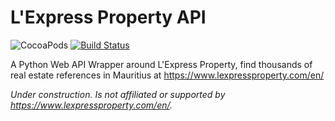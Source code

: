 # L'Express Property API

![CocoaPods](https://img.shields.io/cocoapods/l/AFNetworking.svg)
[![Build Status](https://travis-ci.org/xPrithvi/LExpress-Property-API.svg?branch=master)](https://travis-ci.org/xPrithvi/LExpress-Property-API)



A Python Web API Wrapper around L'Express Property, find thousands of real estate references in Mauritius at https://www.lexpressproperty.com/en/

*Under construction.*
*Is not affiliated or supported by https://www.lexpressproperty.com/en/.*
